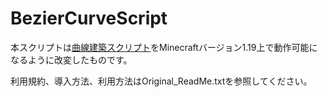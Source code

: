 # BezierCurveScript
 
本スクリプトは[曲線建築スクリプト](https://www.nicovideo.jp/watch/sm31993546)をMinecraftバージョン1.19上で動作可能になるように改変したものです。

利用規約、導入方法、利用方法はOriginal_ReadMe.txtを参照してください。